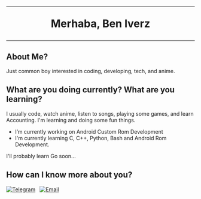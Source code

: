 <h1 align="center"><hr>Merhaba, Ben Iverz<hr></h1>



<h2>About Me?</h2>
Just common boy interested in coding, developing, tech, and anime.

<h2>What are you doing currently? What are you learning?</h2>

I usually code, watch anime, listen to songs, playing some games, and learn Accounting. I'm learning and doing some fun things.

- I’m currently working on Android Custom Rom Development 
- I'm currently learning C, C++, Python, Bash and Android Rom Development.

I'll probably learn Go soon...


<h2>How can I know more about you?</h2>

<a href="https://t.me/JustVerz"><img src="https://img.shields.io/badge/hipexscape-2CA5E0?style=flat-square&logo=telegram&logoColor=white" alt="Telegram"/></a>&nbsp;&nbsp;&nbsp;<a href="asterixiverz@gmail.com"><img src="https://img.shields.io/badge/abhinav.3181@gmail.com-D14836?style=flat-square&logo=gmail&logoColor=white" alt="Email"/></a>&nbsp;&nbsp;&nbsp;
